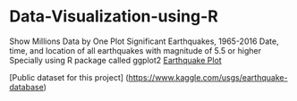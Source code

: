 # Data-Visualization-using-R
Show Millions Data by One Plot
Significant Earthquakes, 1965-2016
Date, time, and location of all earthquakes with magnitude of 5.5 or higher
Specially using R package called ggplot2
[Earthquake Plot ](./Rplot03-2.png)

[Public dataset for this project] (https://www.kaggle.com/usgs/earthquake-database)


